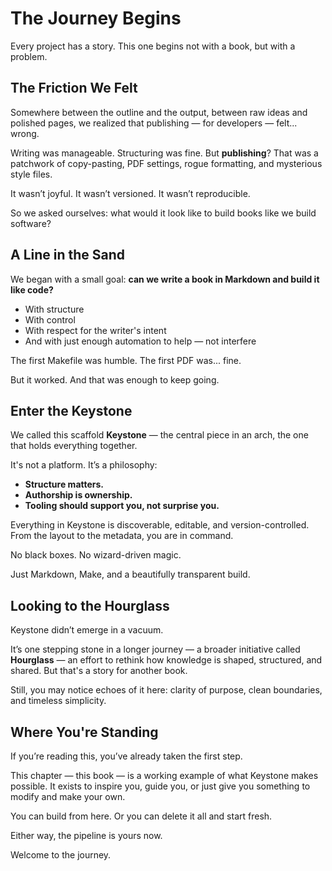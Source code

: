 # The Journey Begins

Every project has a story. This one begins not with a book, but with a problem.

## The Friction We Felt

Somewhere between the outline and the output, between raw ideas and polished pages, we realized that publishing — for developers — felt... wrong.

Writing was manageable. Structuring was fine. But **publishing**? That was a patchwork of copy-pasting, PDF settings, rogue formatting, and mysterious style files.

It wasn’t joyful. It wasn’t versioned. It wasn’t reproducible.

So we asked ourselves: what would it look like to build books like we build software?

## A Line in the Sand

We began with a small goal: **can we write a book in Markdown and build it like code?**

- With structure
- With control
- With respect for the writer's intent
- And with just enough automation to help — not interfere

The first Makefile was humble. The first PDF was... fine.

But it worked. And that was enough to keep going.

## Enter the Keystone

We called this scaffold **Keystone** — the central piece in an arch, the one that holds everything together.

It's not a platform. It’s a philosophy:

- **Structure matters.**
- **Authorship is ownership.**
- **Tooling should support you, not surprise you.**

Everything in Keystone is discoverable, editable, and version-controlled. From the layout to the metadata, you are in command.

No black boxes. No wizard-driven magic.

Just Markdown, Make, and a beautifully transparent build.

## Looking to the Hourglass

Keystone didn’t emerge in a vacuum.

It’s one stepping stone in a longer journey — a broader initiative called **Hourglass** — an effort to rethink how knowledge is shaped, structured, and shared. But that's a story for another book.

Still, you may notice echoes of it here: clarity of purpose, clean boundaries, and timeless simplicity.

## Where You're Standing

If you’re reading this, you’ve already taken the first step.

This chapter — this book — is a working example of what Keystone makes possible. It exists to inspire you, guide you, or just give you something to modify and make your own.

You can build from here. Or you can delete it all and start fresh.

Either way, the pipeline is yours now.

Welcome to the journey.
